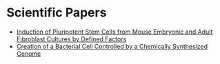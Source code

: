 # Scientific Papers
 - [Induction of Pluripotent Stem Cells from Mouse Embryonic and Adult Fibroblast Cultures by Defined Factors](induction_of_pluripotent.md)
 - [Creation of a Bacterial Cell Controlled by a Chemically Synthesized Genome](creation_of_a_bacterial.md)
